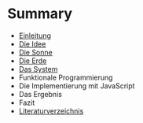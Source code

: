 # Summary

* [Einleitung](README.md)
* [Die Idee](die_idee.md)
* [Die Sonne](die_sonne.md)
* [Die Erde](die_erde.md)
* [Das System](komplexe_vernetzte_systeme.md)
* Funktionale Programmierung
* Die Implementierung mit JavaScript
* Das Ergebnis
* Fazit
* [Literaturverzeichnis](literaturverzeichnis.md)

